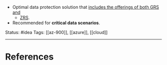 - Optimal data protection solution that <u>includes the offerings of both GRS and
	- ZRS</u>. 
- Recommended for **critical data scenarios**.

Status: #idea
Tags: [[az-900]], [[azure]], [[cloud]]

---
# References